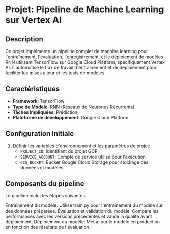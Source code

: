 # Projet: Pipeline de Machine Learning sur Vertex AI

## Description
Ce projet implémente un pipeline complet de machine learning pour l'entraînement, l'évaluation, l'enregistrement, et le déploiement de modèles RNN utilisant TensorFlow sur Google Cloud Platform, spécifiquement Vertex AI. Il automatise le flux de travail d'entraînement et de déploiement pour faciliter les mises à jour et les tests de modèles.

## Caractéristiques
- **Framework**: TensorFlow
- **Type de Modèle**: RNN (Réseaux de Neurones Récurrents)
- **Tâches Impliquées**: Prédiction
- **Plateforme de developpement**: Google Cloud Platform.

## Configuration Initiale
1. Définir les variables d'environnement et les paramètres de projet:
   - `PROJECT_ID`: Identifiant du projet GCP
   - `SERVICE_ACCOUNT`: Compte de service utilisé pour l'exécution
   - `GCS_BUCKET`: Bucket Google Cloud Storage pour stockage des données et modèles

## Composants du pipeline
Le pipeline inclut les étapes suivantes:

Entraînement du modèle:
Utilise train.py pour l'entraînement du modèle sur des données préparées.
Évaluation et validation du modèle:
Compare les performances avec les versions précédentes et valide la qualité avant déploiement.
Déploiement du modèle:
Met à jour le modèle en production en fonction des résultats de l'évaluation.
